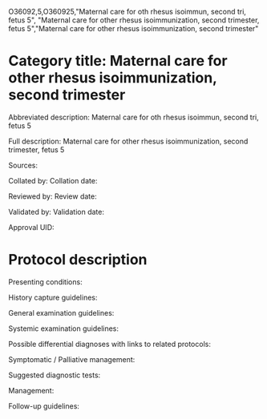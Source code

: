 O36092,5,O360925,"Maternal care for oth rhesus isoimmun, second tri, fetus 5", "Maternal care for other rhesus isoimmunization, second trimester, fetus 5","Maternal care for other rhesus isoimmunization, second trimester"
# Category title: Maternal care for other rhesus isoimmunization, second trimester

Abbreviated description: Maternal care for oth rhesus isoimmun, second tri, fetus 5

Full description: Maternal care for other rhesus isoimmunization, second trimester, fetus 5

Sources:

Collated by:
Collation date:

Reviewed by:
Review date:

Validated by:
Validation date:

Approval UID:

# Protocol description

Presenting conditions:

History capture guidelines:

General examination guidelines:

Systemic examination guidelines:

Possible differential diagnoses with links to related protocols:

Symptomatic / Palliative management:

Suggested diagnostic tests:

Management:

Follow-up guidelines:
